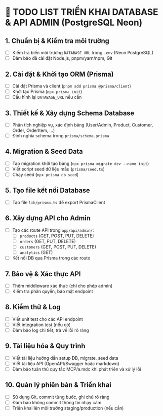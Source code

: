# 📝 TODO LIST TRIỂN KHAI DATABASE & API ADMIN (PostgreSQL Neon)

## 1. Chuẩn bị & Kiểm tra môi trường
- [ ] Kiểm tra biến môi trường `DATABASE_URL` trong `.env` (Neon PostgreSQL)
- [ ] Đảm bảo đã cài đặt Node.js, pnpm/yarn/npm, Git

## 2. Cài đặt & Khởi tạo ORM (Prisma)
- [ ] Cài đặt Prisma và client (`pnpm add prisma @prisma/client`)
- [ ] Khởi tạo Prisma (`npx prisma init`)
- [ ] Cấu hình lại `DATABASE_URL` nếu cần

## 3. Thiết kế & Xây dựng Schema Database
- [ ] Phân tích nghiệp vụ, xác định bảng (User/Admin, Product, Customer, Order, OrderItem, ...)
- [ ] Định nghĩa schema trong `prisma/schema.prisma`

## 4. Migration & Seed Data
- [ ] Tạo migration khởi tạo bảng (`npx prisma migrate dev --name init`)
- [ ] Viết script seed dữ liệu mẫu (`prisma/seed.ts`)
- [ ] Chạy seed (`npx prisma db seed`)

## 5. Tạo file kết nối Database
- [ ] Tạo file `lib/prisma.ts` để export PrismaClient

## 6. Xây dựng API cho Admin
- [ ] Tạo các route API trong `app/api/admin/`:
  - [ ] `products` (GET, POST, PUT, DELETE)
  - [ ] `orders` (GET, PUT, DELETE)
  - [ ] `customers` (GET, POST, PUT, DELETE)
  - [ ] `analytics` (GET)
- [ ] Kết nối DB qua Prisma trong các route

## 7. Bảo vệ & Xác thực API
- [ ] Thêm middleware xác thực (chỉ cho phép admin)
- [ ] Kiểm tra phân quyền, bảo mật endpoint

## 8. Kiểm thử & Log
- [ ] Viết unit test cho các API endpoint
- [ ] Viết integration test (nếu có)
- [ ] Đảm bảo log chi tiết, trả về lỗi rõ ràng

## 9. Tài liệu hóa & Quy trình
- [ ] Viết tài liệu hướng dẫn setup DB, migrate, seed data
- [ ] Viết tài liệu API (OpenAPI/Swagger hoặc markdown)
- [ ] Đảm bảo tuân thủ quy tắc MCP/a.mdc khi phát triển và xử lý lỗi

## 10. Quản lý phiên bản & Triển khai
- [ ] Sử dụng Git, commit từng bước, ghi chú rõ ràng
- [ ] Đảm bảo không commit thông tin nhạy cảm
- [ ] Triển khai lên môi trường staging/production (nếu cần) 